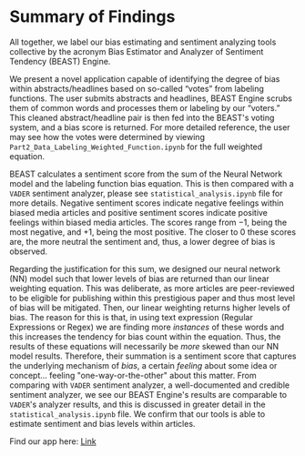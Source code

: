 # Summary of Findings

All together, we label our bias estimating and sentiment analyzing tools collective by the acronym Bias Estimator and Analyzer of Sentiment Tendency (BEAST) Engine.

We present a novel application capable of identifying the degree of bias within abstracts/headlines based on so-called “votes” from labeling functions. The user submits abstracts and headlines, BEAST Engine scrubs them of common words and processes them or labeling by our “voters.” This cleaned abstract/headline pair is then fed into the BEAST's voting system, and a bias score is returned. For more detailed reference, the user may see how the votes were determined by viewing `Part2_Data_Labeling_Weighted_Function.ipynb` for the full weighted equation. 

BEAST calculates a sentiment score from the sum of the Neural Network model and the labeling function bias equation. This is then compared with a `VADER` sentiment analyzer, please see `statistical_analysis.ipynb` file for more details. Negative sentiment scores indicate negative feelings within biased media articles and positive sentiment scores indicate positive feelings within biased media articles. The scores range from $-1$, being the most negative, and $+1$, being the most positive. The closer to $0$ these scores are, the more neutral the sentiment and, thus, a lower degree of bias is observed. 

Regarding the justification for this sum, we designed our neural network (NN) model such that lower levels of bias are returned than our linear weighting equation. This was deliberate, as more articles are peer-reviewed to be eligible for publishing within this prestigious paper and thus most level of bias will be mitigated. Then, our linear weighting returns higher levels of bias. The reason for this is that, in using text expression (Regular Expressions or Regex) we are finding more $\textit{instances}$ of these words and this increases the tendency for bias count within the equation. Thus, the results of these equations will necessarily be $\textit{more}$ skewed than our NN model results. Therefore, their summation is a sentiment score that captures the underlying mechanism of $\textit{bias}$, a certain $\textit{feeling}$ about some idea or concept... feeling "one-way-or-the-other" about this matter. From comparing with `VADER` sentiment analyzer, a well-documented and credible sentiment analyzer, we see our BEAST Engine's results are comparable to `VADER`'s analyzer results, and this is discussed in greater detail in the `statistical_analysis.ipynb` file. We confirm that our tools is able to estimate sentiment and bias levels within articles.  

Find our app here: [Link](https://beastengine.streamlit.app) 
